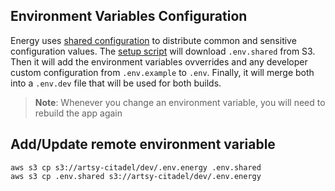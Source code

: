 ## Environment Variables Configuration

Energy uses [shared configuration](https://github.com/artsy/README/blob/main/playbooks/development-environments.md#shared-configuration) to distribute common and sensitive configuration values. The [setup script](../scripts/prepare-env-vars) will download `.env.shared` from S3. Then it will add the environment variables ovverrides and any developer custom configuration from `.env.example` to `.env`. Finally, it will merge both into a `.env.dev` file that will be used for both builds.

> **Note**: Whenever you change an environment variable, you will need to rebuild the app again

## Add/Update remote environment variable

```
aws s3 cp s3://artsy-citadel/dev/.env.energy .env.shared
aws s3 cp .env.shared s3://artsy-citadel/dev/.env.energy
```
